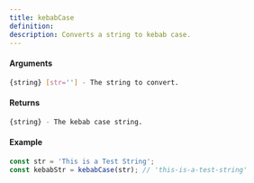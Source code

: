 ```yaml
---
title: kebabCase
definition: 
description: Converts a string to kebab case.
---
```



#### Arguments


```bash
{string} [str=''] - The string to convert.
```


#### Returns


```bash
{string} - The kebab case string.
```


#### Example


```ts
const str = 'This is a Test String';const kebabStr = kebabCase(str); // 'this-is-a-test-string'
```